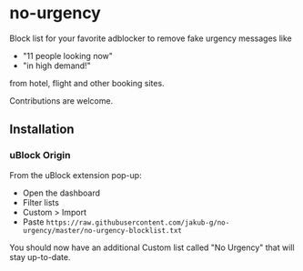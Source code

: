 # no-urgency

Block list for your favorite adblocker to remove fake urgency messages like

- "11 people looking now"
- "in high demand!"

from hotel, flight and other booking sites.

Contributions are welcome.

## Installation

### uBlock Origin

From the uBlock extension pop-up:

- Open the dashboard
- Filter lists
- Custom > Import
- Paste `https://raw.githubusercontent.com/jakub-g/no-urgency/master/no-urgency-blocklist.txt`

You should now have an additional Custom list called "No Urgency" that will stay up-to-date.
